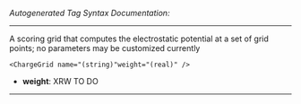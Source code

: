 _Autogenerated Tag Syntax Documentation:_

---
A scoring grid that computes the electrostatic potential at a set of grid points; no parameters may be customized currently

```
<ChargeGrid name="(string)"weight="(real)" />
```

-   **weight**: XRW TO DO

---
